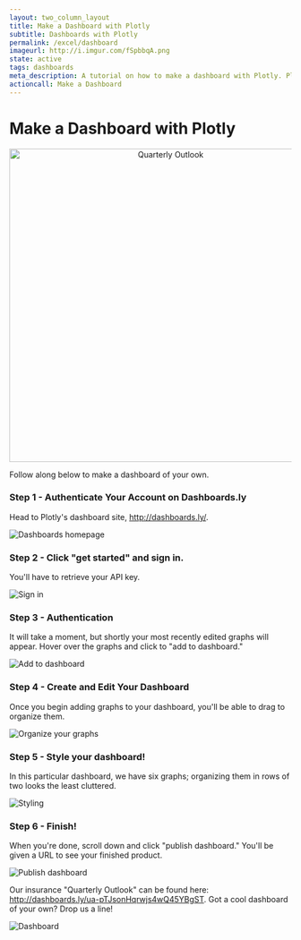 ```yaml
---
layout: two_column_layout
title: Make a Dashboard with Plotly
subtitle: Dashboards with Plotly
permalink: /excel/dashboard
imageurl: http://i.imgur.com/fSpbbqA.png
state: active
tags: dashboards
meta_description: A tutorial on how to make a dashboard with Plotly. Plotly is the easiest and fastest way to make and share graphs online.
actioncall: Make a Dashboard
---
```


# Make a Dashboard with Plotly

<div>
    <a href="http://dashboards.ly/ua-pTJsonHqrwjs4wQ45YBgST" target="_blank" title="Quarterly Outlook" style="display: block; text-align: center;"><img src="http://dashboards.ly/ua-pTJsonHqrwjs4wQ45YBgST" alt="Quarterly Outlook" style="max-width: 100%;width: 560px;"  width="560" onerror="this.onerror=null;this.src='https://plot.ly/404.png';" /></a>
    <script data-plotly="http://dashboards.ly/ua-pTJsonHqrwjs4wQ45YBgST" src="https://plot.ly/embed.js" async></script>
</div>

Follow along below to make a dashboard of your own.

### Step 1 - Authenticate Your Account on Dashboards.ly

Head to Plotly's dashboard site, http://dashboards.ly/.

![Dashboards homepage](http://i.imgur.com/5DyFtIl.png)
 
### Step 2 - Click "get started" and sign in. 

You'll have to retrieve your API key.
 
![Sign in](http://i.imgur.com/CO5K1Nh.png)

### Step 3 - Authentication

It will take a moment, but shortly your most recently edited graphs will appear. Hover over the graphs and click to "add to dashboard."

![Add to dashboard](http://i.imgur.com/PTHsUP3.png)   
   
### Step 4 - Create and Edit Your Dashboard 

Once you begin adding graphs to your dashboard, you'll be able to drag to organize them.
   
![Organize your graphs](http://i.imgur.com/az5lky1.png)

### Step 5 - Style your dashboard! 

In this particular dashboard, we have six graphs; organizing them in rows of two looks the least cluttered.

![Styling](http://i.imgur.com/9Thf85r.png)
   
### Step 6 - Finish! 

When you're done, scroll down and click "publish dashboard." You'll be given a URL to see your finished product.

![Publish dashboard](http://i.imgur.com/jvtVyVT.png)
   
Our insurance "Quarterly Outlook" can be found here: http://dashboards.ly/ua-pTJsonHqrwjs4wQ45YBgST. Got a cool dashboard of your own? Drop us a line!

![Dashboard](http://i.imgur.com/jKd27n7.png)

